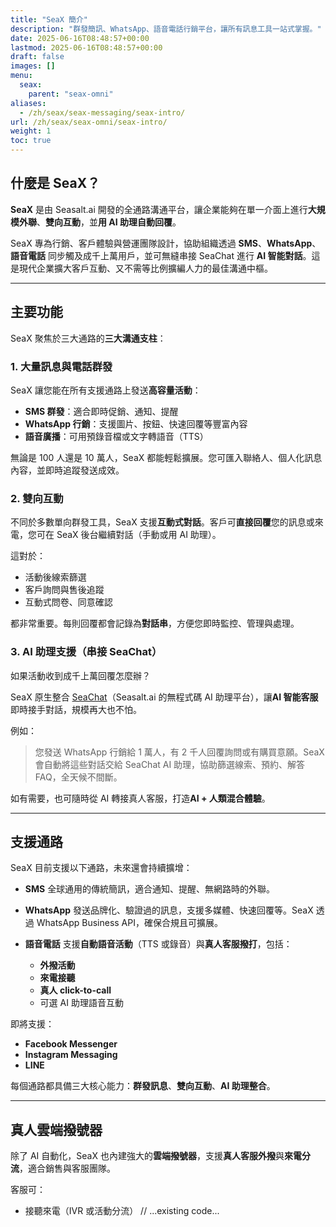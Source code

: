 ```yaml
---
title: "SeaX 簡介"
description: "群發簡訊、WhatsApp、語音電話行銷平台，讓所有訊息工具一站式掌握。"
date: 2025-06-16T08:48:57+00:00
lastmod: 2025-06-16T08:48:57+00:00
draft: false
images: []
menu:
  seax:
    parent: "seax-omni"
aliases:
  - /zh/seax/seax-messaging/seax-intro/
url: /zh/seax/seax-omni/seax-intro/
weight: 1
toc: true
---
```


## 什麼是 SeaX？

**SeaX** 是由 Seasalt.ai 開發的全通路溝通平台，讓企業能夠在單一介面上進行**大規模外聯**、**雙向互動**，並**用 AI 助理自動回覆**。

SeaX 專為行銷、客戶體驗與營運團隊設計，協助組織透過 **SMS**、**WhatsApp**、**語音電話** 同步觸及成千上萬用戶，並可無縫串接 SeaChat 進行 **AI 智能對話**。這是現代企業擴大客戶互動、又不需等比例擴編人力的最佳溝通中樞。

---

## 主要功能

SeaX 聚焦於三大通路的**三大溝通支柱**：

### 1. 大量訊息與電話群發

SeaX 讓您能在所有支援通路上發送**高容量活動**：

* **SMS 群發**：適合即時促銷、通知、提醒
* **WhatsApp 行銷**：支援圖片、按鈕、快速回覆等豐富內容
* **語音廣播**：可用預錄音檔或文字轉語音（TTS）

無論是 100 人還是 10 萬人，SeaX 都能輕鬆擴展。您可匯入聯絡人、個人化訊息內容，並即時追蹤發送成效。

### 2. 雙向互動

不同於多數單向群發工具，SeaX 支援**互動式對話**。客戶可**直接回覆**您的訊息或來電，您可在 SeaX 後台繼續對話（手動或用 AI 助理）。

這對於：

* 活動後線索篩選
* 客戶詢問與售後追蹤
* 互動式問卷、同意確認

都非常重要。每則回覆都會記錄為**對話串**，方便您即時監控、管理與處理。

### 3. AI 助理支援（串接 SeaChat）

如果活動收到成千上萬回覆怎麼辦？

SeaX 原生整合 [SeaChat](https://chat.seasalt.ai)（Seasalt.ai 的無程式碼 AI 助理平台），讓**AI 智能客服**即時接手對話，規模再大也不怕。

例如：

> 您發送 WhatsApp 行銷給 1 萬人，有 2 千人回覆詢問或有購買意願。SeaX 會自動將這些對話交給 SeaChat AI 助理，協助篩選線索、預約、解答 FAQ，全天候不間斷。

如有需要，也可隨時從 AI 轉接真人客服，打造**AI + 人類混合體驗**。

---

## 支援通路

SeaX 目前支援以下通路，未來還會持續擴增：

* **SMS**
  全球通用的傳統簡訊，適合通知、提醒、無網路時的外聯。

* **WhatsApp**
  發送品牌化、驗證過的訊息，支援多媒體、快速回覆等。SeaX 透過 WhatsApp Business API，確保合規且可擴展。

* **語音電話**
  支援**自動語音活動**（TTS 或錄音）與**真人客服撥打**，包括：

  * **外撥活動**
  * **來電接聽**
  * **真人 click-to-call**
  * 可選 AI 助理語音互動

即將支援：

* **Facebook Messenger**
* **Instagram Messaging**
* **LINE**

每個通路都具備三大核心能力：**群發訊息**、**雙向互動**、**AI 助理整合**。

---

## 真人雲端撥號器

除了 AI 自動化，SeaX 也內建強大的**雲端撥號器**，支援**真人客服外撥**與**來電分流**，適合銷售與客服團隊。

客服可：

* 接聽來電（IVR 或活動分流）
// ...existing code...

